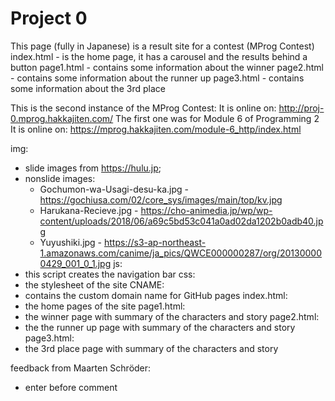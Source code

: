 # Project 0

This page (fully in Japanese) is a result site for a contest (MProg Contest)
index.html - is the home page, it has a carousel and the results behind a button
page1.html - contains some information about the winner
page2.html - contains some information about the runner up
page3.html - contains some information about the 3rd place

This is the second instance of the MProg Contest:
It is online on: http://proj-0.mprog.hakkajiten.com/
The first one was for Module 6 of Programming 2
It is online on: https://mprog.hakkajiten.com/module-6_http/index.html

img:
  * slide images from https://hulu.jp; 
  * nonslide images:
    * Gochumon-wa-Usagi-desu-ka.jpg - https://gochiusa.com/02/core_sys/images/main/top/kv.jpg
    * Harukana-Recieve.jpg - https://cho-animedia.jp/wp/wp-content/uploads/2018/06/a69c5bd53c041a0ad02da1202b0adb40.jpg
    * Yuyushiki.jpg - https://s3-ap-northeast-1.amazonaws.com/canime/ja_pics/QWCE000000287/org/201300000429_001_0_1.jpg
js:
  * this script creates the navigation bar
css:
  * the stylesheet of the site
CNAME:
  * contains the custom domain name for GitHub pages
index.html:
  * the home pages of the site
page1.html:
  * the winner page with summary of the characters and story
page2.html:
  * the the runner up page with summary of the characters and story
page3.html:
  * the 3rd place page with summary of the characters and story

feedback from Maarten Schröder:
  * enter before comment